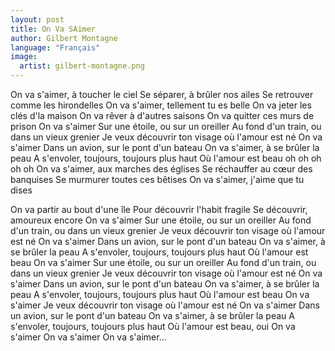 ```yaml
---
layout: post
title: On Va SAimer
author: Gilbert Montagne
language: "Français"
image:
  artist: gilbert-montagne.png
---
```

On va s'aimer, à  toucher le ciel
Se séparer, à  brûler nos ailes
Se retrouver comme les hirondelles
On va s'aimer, tellement tu es belle
On va jeter les clés d'la maison
On va rêver à  d'autres saisons
On va quitter ces murs de prison
On va s'aimer
Sur une étoile, ou sur un oreiller
Au fond d'un train, ou dans un vieux grenier
Je veux découvrir ton visage où l'amour est né
On va s'aimer
Dans un avion, sur le pont d'un bateau
On va s'aimer, à  se brûler la peau
A s'envoler, toujours, toujours plus haut
Où l'amour est beau oh oh oh oh oh
On va s'aimer, aux marches des églises
Se réchauffer au cœur des banquises
Se murmurer toutes ces bêtises
On va s'aimer, j'aime que tu dises


On va partir au bout d'une île
Pour découvrir l'habit fragile
Se découvrir, amoureux encore
On va s'aimer
Sur une étoile, ou sur un oreiller
Au fond d'un train, ou dans un vieux grenier
Je veux découvrir ton visage où l'amour est né
On va s'aimer
Dans un avion, sur le pont d'un bateau
On va s'aimer, à  se brûler la peau
A s'envoler, toujours, toujours plus haut
Où l'amour est beau
On va s'aimer
Sur une étoile, ou sur un oreiller
Au fond d'un train, ou dans un vieux grenier
Je veux découvrir ton visage où l'amour est né
On va s'aimer
Dans un avion, sur le pont d'un bateau
On va s'aimer, à  se brûler la peau
A s'envoler, toujours, toujours plus haut
Où l'amour est beau
On va s'aimer
Je veux découvrir ton visage où l'amour est né
On va s'aimer
Dans un avion, sur le pont d'un bateau
On va s'aimer, à  se brûler la peau
A s'envoler, toujours, toujours plus haut
Où l'amour est beau, oui
On va s'aimer
On va s'aimer
On va s'aimer...
